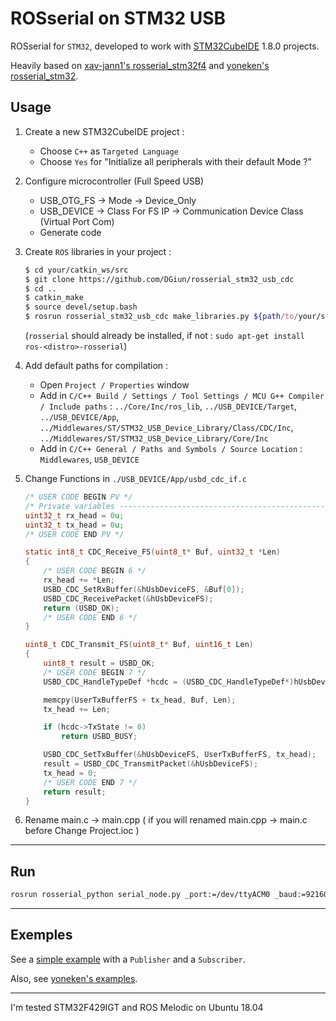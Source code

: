 # ROSserial on STM32 USB

ROSserial for `STM32`, developed to work with [STM32CubeIDE](https://www.st.com/en/development-tools/stm32cubeide.html) 1.8.0 projects.

Heavily based on [xav-jann1's rosserial_stm32f4](https://github.com/xav-jann1/rosserial_stm32f4) and [yoneken's rosserial_stm32](https://github.com/yoneken/rosserial_stm32).

## Usage
1. Create a new STM32CubeIDE project :
    - Choose `C++` as `Targeted Language`
    - Choose `Yes` for "Initialize all peripherals with their default Mode ?"
    
2. Configure microcontroller (Full Speed USB)
    - USB_OTG_FS -> Mode -> Device_Only
    - USB_DEVICE -> Class For FS IP -> Communication Device Class (Virtual Port Com)
    - Generate code

3. Create `ROS` libraries in your project :
    ```sh
    $ cd your/catkin_ws/src
    $ git clone https://github.com/DGiun/rosserial_stm32_usb_cdc
    $ cd ..
    $ catkin_make
    $ source devel/setup.bash
    $ rosrun rosserial_stm32_usb_cdc make_libraries.py ${path/to/your/stm32/project/Core}
    ```
    (`rosserial` should already be installed, if not : `sudo apt-get install ros-<distro>-rosserial`)

4. Add default paths for compilation :
    - Open `Project / Properties` window
    - Add in `C/C++ Build / Settings / Tool Settings / MCU G++ Compiler / Include paths` : 
        `../Core/Inc/ros_lib`, `../USB_DEVICE/Target`, `../USB_DEVICE/App`, `../Middlewares/ST/STM32_USB_Device_Library/Class/CDC/Inc`,        
        `../Middlewares/ST/STM32_USB_Device_Library/Core/Inc`
    - Add in `C/C++ General / Paths and Symbols / Source Location` : `Middlewares`, `USB_DEVICE`

5. Change Functions in `./USB_DEVICE/App/usbd_cdc_if.c`
    ```c
    /* USER CODE BEGIN PV */
    /* Private variables ---------------------------------------------------------*/
    uint32_t rx_head = 0u;
    uint32_t tx_head = 0u;
    /* USER CODE END PV */
    ```
    ```c
    static int8_t CDC_Receive_FS(uint8_t* Buf, uint32_t *Len)
    {
        /* USER CODE BEGIN 6 */
        rx_head += *Len;
        USBD_CDC_SetRxBuffer(&hUsbDeviceFS, &Buf[0]);
        USBD_CDC_ReceivePacket(&hUsbDeviceFS);
        return (USBD_OK);
        /* USER CODE END 6 */
    }
    ```
    ```c
    uint8_t CDC_Transmit_FS(uint8_t* Buf, uint16_t Len)
    {
        uint8_t result = USBD_OK;
        /* USER CODE BEGIN 7 */
        USBD_CDC_HandleTypeDef *hcdc = (USBD_CDC_HandleTypeDef*)hUsbDeviceFS.pClassData;

        memcpy(UserTxBufferFS + tx_head, Buf, Len);
        tx_head += Len;

        if (hcdc->TxState != 0)
            return USBD_BUSY;

        USBD_CDC_SetTxBuffer(&hUsbDeviceFS, UserTxBufferFS, tx_head);
        result = USBD_CDC_TransmitPacket(&hUsbDeviceFS);
        tx_head = 0;
        /* USER CODE END 7 */
        return result;
    }
    ```
6. Rename main.c -> main.cpp (  if you will renamed main.cpp -> main.c before Change Project.ioc  )
---
## Run
```sh
rosrun rosserial_python serial_node.py _port:=/dev/ttyACM0 _baud:=921600
```
---
## Exemples

See a [simple example](./example) with a `Publisher` and a `Subscriber`.

Also, see [yoneken's examples](https://github.com/yoneken/rosserial_stm32/tree/master/src/ros_lib/examples).

---

I'm tested STM32F429IGT and ROS Melodic on Ubuntu 18.04
